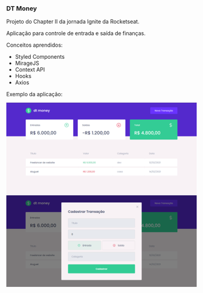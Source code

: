 <h3>DT Money</h3> 

Projeto do Chapter II da jornada Ignite da Rocketseat.

Aplicação para controle de entrada e saída de finanças.

Conceitos aprendidos:

- Styled Components
- MirageJS
- Context API
- Hooks
- Axios

Exemplo da aplicação:

<img src="./public/exemplo1.png" alt="Exemplo 1" />

<img src="./public/exemplo2.png" alt="Exemplo 2" />
